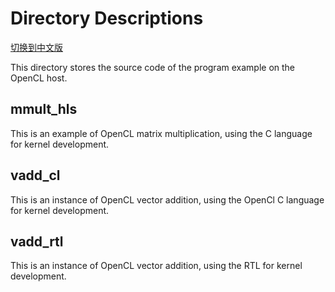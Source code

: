 # Directory Descriptions

[切换到中文版](./README_CN.md)

This directory stores the source code of the program example on the OpenCL host. 

## mmult_hls
This is an example of OpenCL matrix multiplication, using the C language for kernel development.
## vadd_cl 
This is an instance of OpenCL vector addition, using the OpenCl C language for kernel development.
## vadd_rtl 
This is an instance of OpenCL vector addition, using the RTL for kernel development.

